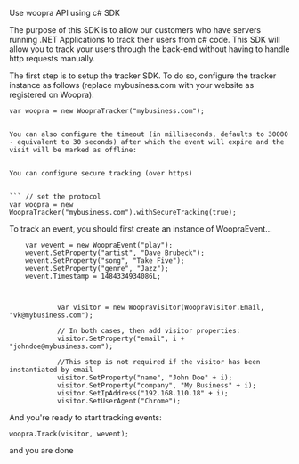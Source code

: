 Use woopra API using c# SDK

The purpose of this SDK is to allow our customers who have servers running .NET Applications to track their users from c# code. This SDK will allow you to track your users through the back-end without having to handle http requests manually.


The first step is to setup the tracker SDK. To do so, configure the tracker instance as follows (replace mybusiness.com with your website as registered on Woopra):


``` // Create tracker
var woopra = new WoopraTracker("mybusiness.com");


You can also configure the timeout (in milliseconds, defaults to 30000 - equivalent to 30 seconds) after which the event will expire and the visit will be marked as offline:


You can configure secure tracking (over https)


``` // set the protocol
var woopra = new WoopraTracker("mybusiness.com").withSecureTracking(true);
```
To track an event, you should first create an instance of WoopraEvent...

``` // create event object
 	var wevent = new WoopraEvent("play");
	wevent.SetProperty("artist", "Dave Brubeck");
	wevent.SetProperty("song", "Take Five");
	wevent.SetProperty("genre", "Jazz");
	wevent.Timestamp = 1484334934086L;
			
```

``` // WoopraVisitor identified by email:

            var visitor = new WoopraVisitor(WoopraVisitor.Email, "vk@mybusiness.com");

            // In both cases, then add visitor properties:
            visitor.SetProperty("email", i + "johndoe@mybusiness.com");

            //This step is not required if the visitor has been instantiated by email
            visitor.SetProperty("name", "John Doe" + i);
            visitor.SetProperty("company", "My Business" + i);
            visitor.SetIpAddress("192.168.110.18" + i);
            visitor.SetUserAgent("Chrome");
```	    
And you're ready to start tracking events:
```
woopra.Track(visitor, wevent);
```
and you are done
